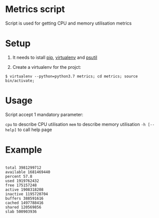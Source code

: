 # Metrics script
Script is used for getting CPU and memory utilisation metrics
# Setup
1. It needs to istall [pip](http://pip.readthedocs.org/en/latest/), [virtualenv](http://virtualenv.readthedocs.org/en/latest/) and [psutil](https://psutil.readthedocs.io/en/latest/)

2. Create a virtualenv for the projct:
```
$ virtualenv --python=python3.7 metrics; cd metrics; source bin/activate;
```
# Usage

Script accept 1 mandatory parameter:

```cpu``` to describe CPU utilisation
```mem``` to describe memory utilisation
```-h [--help]``` to call help page

# Example

```$ ./metrics.py mem

total 3981299712
available 1681469440
percent 57.8
used 1919762432
free 175157248
active 1908318208
inactive 1195720704
buffers 388591616
cached 1497788416
shared 120569856
slab 500903936
```

